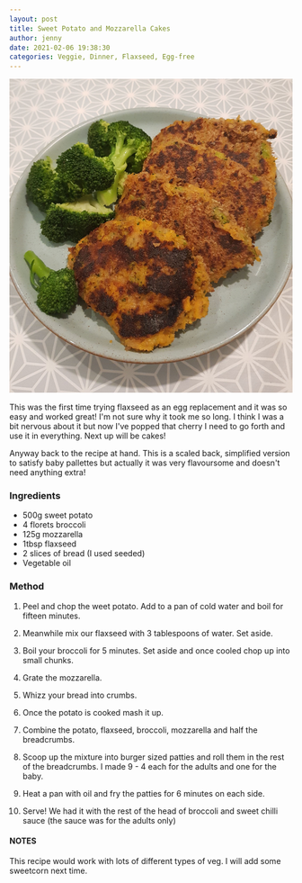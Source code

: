 ```yaml
---
layout: post
title: Sweet Potato and Mozzarella Cakes
author: jenny
date: 2021-02-06 19:38:30
categories: Veggie, Dinner, Flaxseed, Egg-free
---
```

![](/assets/img/uploads/20210206_171928.jpg)

This was the first time trying flaxseed as an egg replacement and it was so easy and worked great! I'm not sure why it took me so long. I think I was a bit nervous about it but now I've popped that cherry I need to go forth and use it in everything. Next up will be cakes!

Anyway back to the recipe at hand. This is a scaled back, simplified version to satisfy baby pallettes but actually it was very flavoursome and doesn't need anything extra!

### Ingredients

- 500g sweet potato
- 4 florets broccoli
- 125g mozzarella
- 1tbsp flaxseed
- 2 slices of bread (I used seeded)
- Vegetable oil

### Method

1. Peel and chop the weet potato. Add to a pan of cold water and boil for fifteen minutes.

2. Meanwhile mix our flaxseed with 3 tablespoons of water. Set aside.

3. Boil your broccoli for 5 minutes. Set aside and once cooled chop up into small chunks.

4. Grate the mozzarella.

5. Whizz your bread into crumbs.

6. Once the potato is cooked mash it up.

7. Combine the potato, flaxseed, broccoli, mozzarella and half the breadcrumbs. 

8. Scoop up the mixture into burger sized patties and roll them in the rest of the breadcrumbs. I made 9 - 4 each for the adults and one for the baby.

9. Heat a pan with oil and fry the patties for 6 minutes on each side.

10. Serve! We had it with the rest of the head of broccoli and sweet chilli sauce (the sauce was for the adults only)

#### NOTES
This recipe would work with lots of different types of veg. I will add some sweetcorn next time.